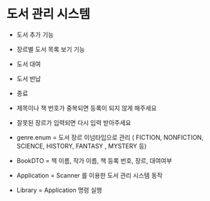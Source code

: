 # 도서 관리 시스템

- 도서 추가 기능
- 장르별 도서 목록 보기 기능
- 도서 대여
- 도서 반납
- 종료


- 제목이나 책 번호가 중복되면 등록이 되지 않게 해주세요
- 잘못된 장르가 입력되면 다시 입력 받아주세요


- genre.enum = 도서 장르 이넘타입으로 관리
  ( FICTION, NONFICTION, SCIENCE, HISTORY, FANTASY , MYSTERY 등)

- BookDTO = 책 이름, 작가 이름, 책 등록 번호, 장르, 대여여부

- Application = Scanner 를 이용한 도서 관리 시스템 동작

- Library = Application 명령 실행